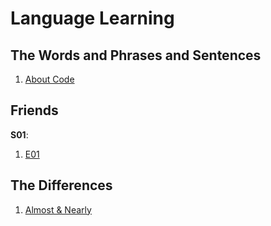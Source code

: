 # Language Learning

## The Words and Phrases and Sentences

1. [About Code](Words/code.md)

## Friends

**S01**:

1. [E01](Friends/S01/E01.md)

## The Differences

1. [Almost & Nearly](Differences/Almost_Nearly.md)